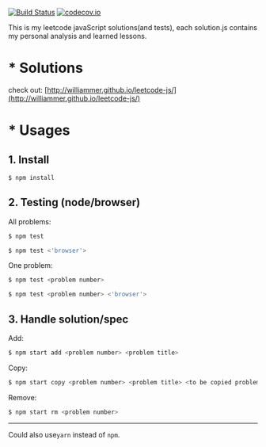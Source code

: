[![Build Status](https://img.shields.io/travis/Williammer/leetcode-js.svg?branch=master)](https://travis-ci.org/Williammer/leetcode-js)
[![codecov.io](https://codecov.io/github/Williammer/leetcode/coverage.svg?branch=master)](https://codecov.io/gh/Williammer/leetcode)


This is my leetcode javaScript solutions(and tests), each solution.js contains my personal analysis and learned lessons.


# * Solutions
check out: [http://williammer.github.io/leetcode-js/](http://williammer.github.io/leetcode-js/)


# * Usages

## 1. Install
``` bash
$ npm install
```


## 2. Testing (node/browser)
All problems:
``` bash
$ npm test
```
``` bash
$ npm test <'browser'>
```

One problem:
``` bash
$ npm test <problem number>
```
``` bash
$ npm test <problem number> <'browser'>
```


## 3. Handle solution/spec
Add:
``` bash
$ npm start add <problem number> <problem title>
```
Copy:
``` bash
$ npm start copy <problem number> <problem title> <to be copied problem number>
```
Remove:
``` bash
$ npm start rm <problem number>
```

----
Could also use`yarn` instead of `npm`.